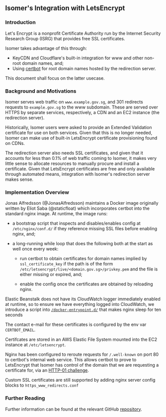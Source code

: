 ## Isomer's Integration with LetsEncrypt

### Introduction

Let's Encrypt is a nonprofit Certificate Authority run by the Internet 
Security Research Group (ISRG) that provides free SSL certificates.

Isomer takes advantage of this through:

- KeyCDN and Cloudflare's built-in integration for www and other
  non-root domain names, and;
- Using [certbot](https://certbot.eff.org) for root domain names
  hosted by the redirection server.

This document shall focus on the latter usecase.


### Background and Motivations

Isomer serves web traffic on `www.example.gov.sg`, and 301 redirects 
requests to `example.gov.sg` to the www subdomain. These are served 
over HTTPS by separate services, respectively, a CDN and an EC2 instance 
(the redirection server).

Historically, Isomer users were asked to provide an Extended Validation
certificate for use on both services. Given that this is no longer needed,
Isomer can make use of built-in LetsEncrypt certificate provisioning
found on CDNs. 

The redirection server also needs SSL certificates, and given that it
accounts for less than 0.1% of web traffic coming to Isomer, it makes 
very little sense to allocate resources to manually procure and install
a certificate. Given that LetsEncrypt certificates are free and only
available through automated means, integration with Isomer's redirection
server makes sense.

### Implementation Overview

Jonas Alfredsson (@JonasAlfredsson) maintains a Docker image originally written
by Eliot Saba (@staticfloat) which incorporates certbot into the standard nginx 
image. At runtime, the image runs:

- a bootstrap script that inspects and disables/enables config at `/etc/nginx/conf.d/`
  if they reference missing SSL files before enabling nginx, and;

- a long-running while loop that does the following both at the start 
  as well once every week:

  - run certbot to obtain certificates for domain names implied by
    `ssl_certificate_key` if the path is of the form 
    `/etc/letsencrypt/live/<domain.gov.sg>/privkey.pem` and the file
    is either missing or expired, and;

  - enable the config once the certificates are obtained by reloading nginx.

Elastic Beanstalk does not have its CloudWatch logger immediately enabled at 
runtime, so to ensure we have everything logged into CloudWatch, we introduce
a script into [`/docker-entrypoint.d/`](https://github.com/nginxinc/docker-nginx/tree/master/entrypoint) 
that makes nginx sleep for ten seconds

The contact e-mail for these certificates is configured by the env var
`CERTBOT_EMAIL`.

Certifcates are stored in an AWS Elastic File System mounted into the EC2
instance at `/etc/letsencrypt`.

Nginx has been configured to reroute requests for `/.well-known` on port 80 
to certbot's internal web service. This allows certbot to prove to LetsEncrypt
that Isomer has control of the domain that we are requesting a certificate for,
via an [HTTP-01 challenge](https://letsencrypt.org/docs/challenge-types/).

Custom SSL certificates are still supported by adding nginx server config blocks
to `https_www_redirects.conf`

### Further Reading

Further information can be found at the relevant GitHub 
[repository](https://github.com/JonasAlfredsson/docker-nginx-certbot).
